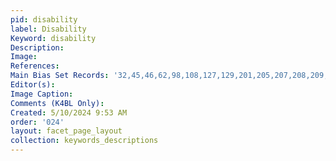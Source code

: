 ```yaml
---
pid: disability
label: Disability
Keyword: disability
Description: 
Image: 
References: 
Main Bias Set Records: '32,45,46,62,98,108,127,129,201,205,207,208,209,218,280,312,313'
Editor(s): 
Image Caption: 
Comments (K4BL Only): 
Created: 5/10/2024 9:53 AM
order: '024'
layout: facet_page_layout
collection: keywords_descriptions
---
```

